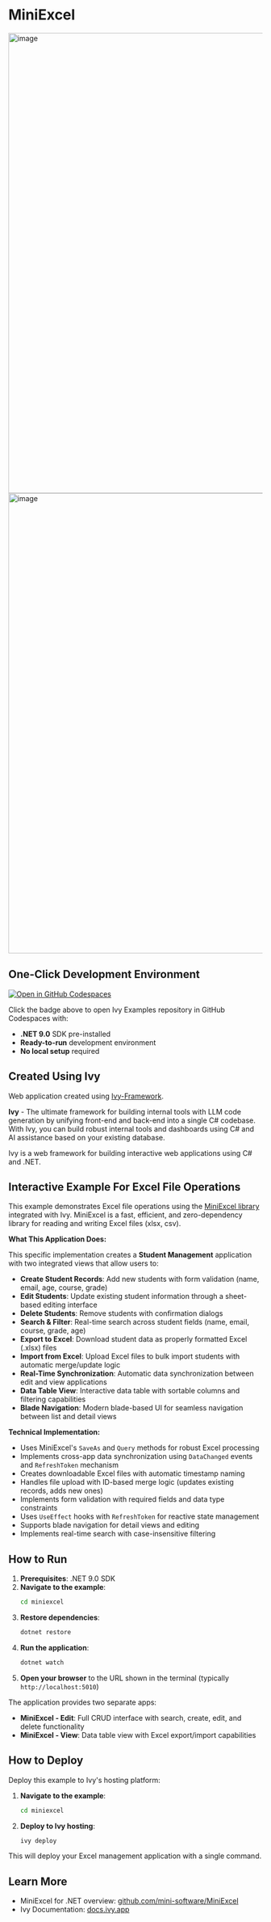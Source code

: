 # MiniExcel

<img width="1917" height="911" alt="image" src="https://github.com/user-attachments/assets/a223a520-bb84-4ed0-933c-cc4d118c6bbd" />

<img width="1916" height="911" alt="image" src="https://github.com/user-attachments/assets/2f4c60cf-203b-4f7b-8368-d49e63ca57f5" />

## One-Click Development Environment

[![Open in GitHub Codespaces](https://github.com/codespaces/badge.svg)](https://github.com/codespaces/new?hide_repo_select=true&ref=main&repo=Ivy-Interactive%2FIvy-Examples&machine=standardLinux32gb&devcontainer_path=.devcontainer%2Fminiexcel%2Fdevcontainer.json&location=EuropeWest)

Click the badge above to open Ivy Examples repository in GitHub Codespaces with:
- **.NET 9.0** SDK pre-installed
- **Ready-to-run** development environment
- **No local setup** required

## Created Using Ivy

Web application created using [Ivy-Framework](https://github.com/Ivy-Interactive/Ivy-Framework).

**Ivy** - The ultimate framework for building internal tools with LLM code generation by unifying front-end and back-end into a single C# codebase. With Ivy, you can build robust internal tools and dashboards using C# and AI assistance based on your existing database.

Ivy is a web framework for building interactive web applications using C# and .NET.

## Interactive Example For Excel File Operations

This example demonstrates Excel file operations using the [MiniExcel library](https://github.com/mini-software/MiniExcel) integrated with Ivy. MiniExcel is a fast, efficient, and zero-dependency library for reading and writing Excel files (xlsx, csv).

**What This Application Does:**

This specific implementation creates a **Student Management** application with two integrated views that allow users to:

- **Create Student Records**: Add new students with form validation (name, email, age, course, grade)
- **Edit Students**: Update existing student information through a sheet-based editing interface
- **Delete Students**: Remove students with confirmation dialogs
- **Search & Filter**: Real-time search across student fields (name, email, course, grade, age)
- **Export to Excel**: Download student data as properly formatted Excel (.xlsx) files
- **Import from Excel**: Upload Excel files to bulk import students with automatic merge/update logic
- **Real-Time Synchronization**: Automatic data synchronization between edit and view applications
- **Data Table View**: Interactive data table with sortable columns and filtering capabilities
- **Blade Navigation**: Modern blade-based UI for seamless navigation between list and detail views

**Technical Implementation:**

- Uses MiniExcel's `SaveAs` and `Query` methods for robust Excel processing
- Implements cross-app data synchronization using `DataChanged` events and `RefreshToken` mechanism
- Creates downloadable Excel files with automatic timestamp naming
- Handles file upload with ID-based merge logic (updates existing records, adds new ones)
- Implements form validation with required fields and data type constraints
- Uses `UseEffect` hooks with `RefreshToken` for reactive state management
- Supports blade navigation for detail views and editing
- Implements real-time search with case-insensitive filtering

## How to Run

1. **Prerequisites**: .NET 9.0 SDK
2. **Navigate to the example**:
   ```bash
   cd miniexcel
   ```
3. **Restore dependencies**:
   ```bash
   dotnet restore
   ```
4. **Run the application**:
   ```bash
   dotnet watch
   ```
5. **Open your browser** to the URL shown in the terminal (typically `http://localhost:5010`)

The application provides two separate apps:
- **MiniExcel - Edit**: Full CRUD interface with search, create, edit, and delete functionality
- **MiniExcel - View**: Data table view with Excel export/import capabilities

## How to Deploy

Deploy this example to Ivy's hosting platform:

1. **Navigate to the example**:
   ```bash
   cd miniexcel
   ```
2. **Deploy to Ivy hosting**:
   ```bash
   ivy deploy
   ```
This will deploy your Excel management application with a single command.

## Learn More

- MiniExcel for .NET overview: [github.com/mini-software/MiniExcel](https://github.com/mini-software/MiniExcel)
- Ivy Documentation: [docs.ivy.app](https://docs.ivy.app)
